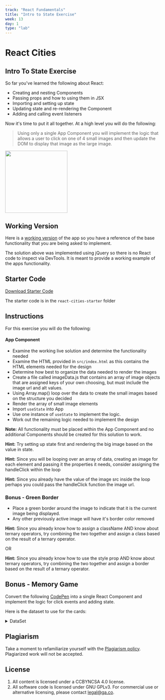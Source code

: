 ```yaml
---
track: "React Fundamentals"
title: "Intro to State Exercise"
week: 13
day: 1
type: "lab"
---
```

# React Cities

## Intro To State Exercise

So far you've learned the following about React:

- Creating and nesting Components
- Passing props and how to using them in JSX
- Importing and setting up state
- Updating state and re-rendering the Component
- Adding and calling event listeners

Now it's time to put it all together. At a high level you will do the following:

> Using only a single App Component you will implement the logic that allows a user to click on one of 4 small images and then update the DOM to display that image as the large image.

<img src="https://i.imgur.com/RVEofv5.jpg" width=200/>

## Working Version
Here is a [working version](https://codepen.io/jkeohan/live/850f8454693590e9772f8d0f6c2f44c8) of the app so you have a reference of the base functionality that you are being asked to implement. 

The solution above was implemented using jQuery so there is no React code to inspect via DevTools.  It is meant to provide a working example of the apps functionality. 

## Starter Code

[Download Starter Code]()

The starter code is in the ```react-cities-starter``` folder


## Instructions
For this exercise you will do the following:

#### App Component
- Examine the working live solution and determine the functionality needed
- Examine the HTML provided in `src/index.html` as this contains the HTML elements needed for the design
- Determine how best to organize the data needed to render the images
- Create a file called imageData.js that contains an array of image objects that are assigned keys of your own choosing, but must include the image url and alt values. 
- Using Array.map() loop over the data to create the small images based on the structure you decided
- Render the array of small image elements 
- Import `useState` into App
- Use one instance of `useState` to implement the logic.  
- Work out the remaining logic needed to implement the design

**Note:** All functionality must be placed within the App Component and no additional Components should be created for this solution to work. 

**Hint:** Try setting up state first and rendering the big image based on the value in state.  

**Hint:** Since you will be looping over an array of data, creating an image for each element and passing it the properties it needs, consider assigning the handleClick within the loop

**Hint:** Since you already have the value of the image src inside the loop perhaps you could pass the handleClick function the image url.  


### Bonus - Green Border

- Place a green border around the image to indicate that it is the current image being displayed.
- Any other previously active image will have it's border color removed

**Hint:** Since you already know how to assign a className AND know about ternary operators, try combining the two together and assign a class based on the result of a ternary operator. 

OR

**Hint:** Since you already know how to use the style prop  AND know about ternary operators, try combining the two together and assign a border based on the result of a ternary operator. 


## Bonus - Memory Game

Convert the following [CodePen](https://codepen.io/jkeohan/live/opvVGN) into a single React Component and implement the logic for click events and adding state.

Here is the dataset to use for the cards:

<details><summary>DataSet</summary>

```js
const cardBackgroundImage = 'https://res.cloudinary.com/jkeohan/image/upload/v1511808091/back_xldk5l.png'

const cardsArr = [
  {
    rank: "queen",
    suit: "hearts",
    cardImage: "https://res.cloudinary.com/jkeohan/image/upload/v1511808103/queen-of-hearts_nbvwls.png"
  },

  {
    rank: "queen",
    suit: "diamonds",
    cardImage: "https://res.cloudinary.com/jkeohan/image/upload/v1511808103/queen-of-diamonds_opxv6b.png"
  },

  {
    rank: "king",
    suit: "hearts",
    cardImage: "https://res.cloudinary.com/jkeohan/image/upload/v1511808103/king-of-hearts_njmwml.png"
  },

  {
    rank: "king",
    suit: "diamonds",
    cardImage: "https://res.cloudinary.com/jkeohan/image/upload/v1511808103/king-of-diamonds_mpn7sm.png"
  }
];
```

</details>

## Plagiarism

Take a moment to refamiliarize yourself with the
[Plagiarism policy](https://git.generalassemb.ly/DC-WDI/Administrative/blob/master/plagiarism.md).
Plagiarized work will not be accepted.

## License

1.  All content is licensed under a CC­BY­NC­SA 4.0 license.
1.  All software code is licensed under GNU GPLv3. For commercial use or
    alternative licensing, please contact legal@ga.co.
